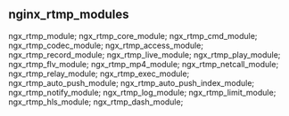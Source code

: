

## nginx_rtmp_modules

ngx_rtmp_module;
ngx_rtmp_core_module;
ngx_rtmp_cmd_module;
ngx_rtmp_codec_module;
ngx_rtmp_access_module;
ngx_rtmp_record_module;
ngx_rtmp_live_module;
ngx_rtmp_play_module;
ngx_rtmp_flv_module;
ngx_rtmp_mp4_module;
ngx_rtmp_netcall_module;
ngx_rtmp_relay_module;
ngx_rtmp_exec_module;
ngx_rtmp_auto_push_module;
ngx_rtmp_auto_push_index_module;
ngx_rtmp_notify_module;
ngx_rtmp_log_module;
ngx_rtmp_limit_module;
ngx_rtmp_hls_module;
ngx_rtmp_dash_module;